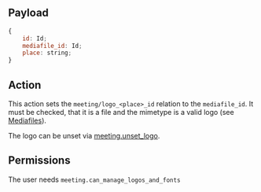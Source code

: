## Payload
```js
{
    id: Id;
    mediafile_id: Id;
    place: string;
}
```

## Action
This action sets the `meeting/logo_<place>_id` relation to the `mediafile_id`. It must be checked, that it is a file and the mimetype is a valid logo (see [Mediafiles](https://github.com/OpenSlides/OpenSlides/wiki/Mediafiles)).

The logo can be unset via [meeting.unset_logo](meeting.unset_logo.md).

## Permissions
The user needs `meeting.can_manage_logos_and_fonts`
